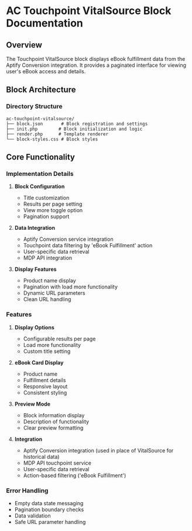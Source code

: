 # AC Touchpoint VitalSource Block Documentation

## Overview
The Touchpoint VitalSource block displays eBook fulfillment data from the Aptify Conversion integration. It provides a paginated interface for viewing user's eBook access and details.

## Block Architecture

### Directory Structure
```
ac-touchpoint-vitalsource/
├── block.json       # Block registration and settings
├── init.php        # Block initialization and logic
├── render.php      # Template renderer
└── block-styles.css # Block styles
```

## Core Functionality

### Implementation Details

1. **Block Configuration**
   - Title customization
   - Results per page setting
   - View more toggle option
   - Pagination support

2. **Data Integration**
   - Aptify Conversion service integration
   - Touchpoint data filtering by 'eBook Fulfillment' action
   - User-specific data retrieval
   - MDP API integration

3. **Display Features**
   - Product name display
   - Pagination with load more functionality
   - Dynamic URL parameters
   - Clean URL handling

### Features

1. **Display Options**
   - Configurable results per page
   - Load more functionality
   - Custom title setting

2. **eBook Card Display**
   - Product name
   - Fulfillment details
   - Responsive layout
   - Consistent styling

3. **Preview Mode**
   - Block information display
   - Description of functionality
   - Clear preview formatting

4. **Integration**
   - Aptify Conversion integration (used in place of VitalSource for historical data)
   - MDP API touchpoint service
   - User-specific data retrieval
   - Action-based filtering ('eBook Fulfillment')

### Error Handling
- Empty data state messaging
- Pagination boundary checks
- Data validation
- Safe URL parameter handling
